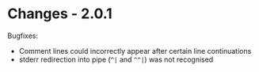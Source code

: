 Changes - 2.0.1
===============

Bugfixes:
- Comment lines could incorrectly appear after certain line continuations
- stderr redirection into pipe (`^|` and `^^|`) was not recognised
